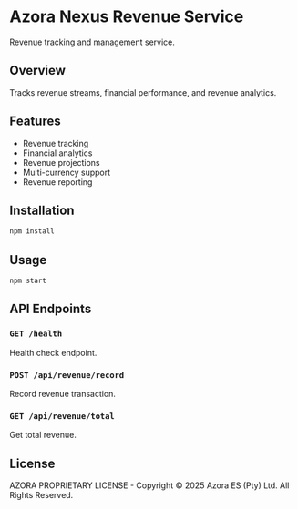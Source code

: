 # Azora Nexus Revenue Service

Revenue tracking and management service.

## Overview

Tracks revenue streams, financial performance, and revenue analytics.

## Features

- Revenue tracking
- Financial analytics
- Revenue projections
- Multi-currency support
- Revenue reporting

## Installation

```bash
npm install
```

## Usage

```bash
npm start
```

## API Endpoints

### `GET /health`
Health check endpoint.

### `POST /api/revenue/record`
Record revenue transaction.

### `GET /api/revenue/total`
Get total revenue.

## License

AZORA PROPRIETARY LICENSE - Copyright © 2025 Azora ES (Pty) Ltd. All Rights Reserved.

